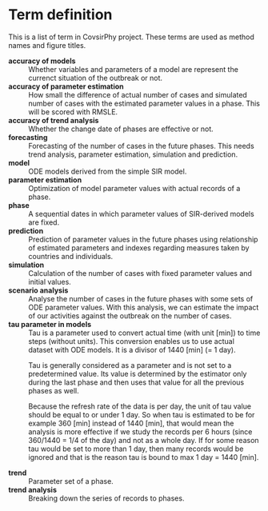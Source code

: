 # Term definition
This is a list of term in CovsirPhy project. These terms are used as method names and figure titles.

<dl>

<dt><strong>accuracy of models</strong></dt>
<dd>Whether variables and parameters of a model are represent the currenct situation of the outbreak or not.</dd>

<dt><strong>accuracy of parameter estimation</strong></dt>
<dd>How small the difference of actual number of cases and simulated number of cases with the estimated parameter values in a phase. This will be scored with RMSLE.</dd>

<dt><strong>accuracy of trend analysis</strong></dt>
<dd>Whether the change date of phases are effective or not.</dd>

<dt><strong>forecasting</strong></dt>
<dd>Forecasting of the number of cases in the future phases. This needs trend analysis, parameter estimation, simulation and prediction.</dd>

<dt><strong>model</strong></dt>
<dd>ODE models derived from the simple SIR model.</dd>

<dt><strong>parameter estimation</strong></dt>
<dd>Optimization of model parameter values with actual records of a phase.</dd>

<dt><strong>phase</strong></dt>
<dd>A sequential dates in which parameter values of SIR-derived models are fixed. </dd>

<dt><strong>prediction</strong></dt>
<dd>Prediction of parameter values in the future phases using relationship of estimated parameters and indexes regarding measures taken by countries and individuals.</dd>

<dt><strong>simulation</strong></dt>
<dd>Calculation of the number of cases with fixed parameter values and initial values.</dd>

<dt><strong>scenario analysis</strong></dt>
<dd>Analyse the number of cases in the future phases with some sets of ODE parameter values. With this analysis, we can estimate the impact of our activities against the outbreak on the number of cases.</dd>

<dt><strong>tau parameter in models</strong></dt>
<dd>Tau is a parameter used to convert actual time (with unit [min]) to time steps (without units).
This conversion enables us to use actual dataset with ODE models. It is a divisor of 1440 [min] (= 1 day).

Tau is generally considered as a parameter and is not set to a predetermined value.
Its value is determined by the estimator only during the last phase and then uses that value for all the previous phases as well.

Because the refresh rate of the data is per day, the unit of tau value should be equal to or under 1 day.
So when tau is estimated to be for example 360 [min] instead of 1440 [min], that would mean the analysis is more effective if we study the records per 6 hours (since 360/1440 = 1/4 of the day) and not as a whole day.
If for some reason tau would be set to more than 1 day, then many records would be ignored and that is the reason tau is bound to max 1 day = 1440 [min].</dd>

<dt><strong>trend</strong></dt>
<dd>Parameter set of a phase.</dd>

<dt><strong>trend analysis</strong></dt>
<dd>Breaking down the series of records to phases.</dd>

</dl>

